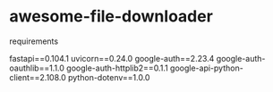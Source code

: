 # awesome-file-downloader

requirements

fastapi==0.104.1
uvicorn==0.24.0
google-auth==2.23.4
google-auth-oauthlib==1.1.0
google-auth-httplib2==0.1.1
google-api-python-client==2.108.0
python-dotenv==1.0.0 